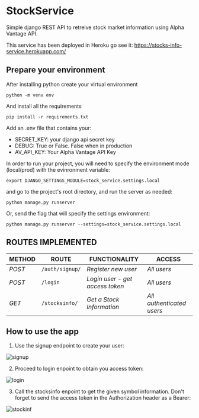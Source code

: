 # StockService

Simple django REST API to retreive stock market information using Alpha Vantage API.

This service has been deployed in Heroku go see it: https://stocks-info-service.herokuapp.com/

## Prepare your environment

After installing python create your virtual environment

`python -m venv env`

And install all the requirements

`pip install -r requirements.txt`

Add an .env file that contains your:
* SECRET_KEY: your django api secret key
* DEBUG: True or False. False when in production
* AV_API_KEY: Your Alpha Vantage API Key

In order to run your project, you will need to specify the environment mode (local/prod) with the evinronment variable:

`export DJANGO_SETTINGS_MODULE=stock_service.settings.local`

and go to the project's root directory, and run the server as needed:

`python manage.py runserver`

Or, send the flag that will specify the settings environment:

`python manage.py runserver --settings=stock_service.settings.local`

## ROUTES IMPLEMENTED

| METHOD | ROUTE | FUNCTIONALITY |ACCESS|
| ------- | ----- | ------------- | ------------- |
| *POST* | ```/auth/signup/``` | _Register new user_| _All users_|
| *POST* | ```/login``` | _Login user - get access token_| _All users_|
| *GET* | ```/stocksinfo/``` | _Get a Stock Information_| _All authenticated users_|


## How to use the app

1. Use the signup endpoint to create your user:

![signup](https://github.com/AndrewB4y/StockService/assets/17863198/1d737f2d-31b4-4407-a43e-41365bd2d113)

2. Proceed to login enpoint to obtain you access token:

![login](https://github.com/AndrewB4y/StockService/assets/17863198/590d466c-d3d9-4f7e-85f0-832aca9771c3)

3. Call the stocksinfo enpoint to get the given symbol information. Don't forget to send the access token in the Authorization header as a Bearer:

![stockinf](https://github.com/AndrewB4y/StockService/assets/17863198/4fa731f8-b3fc-4b91-a12a-7c95ad50152d)


